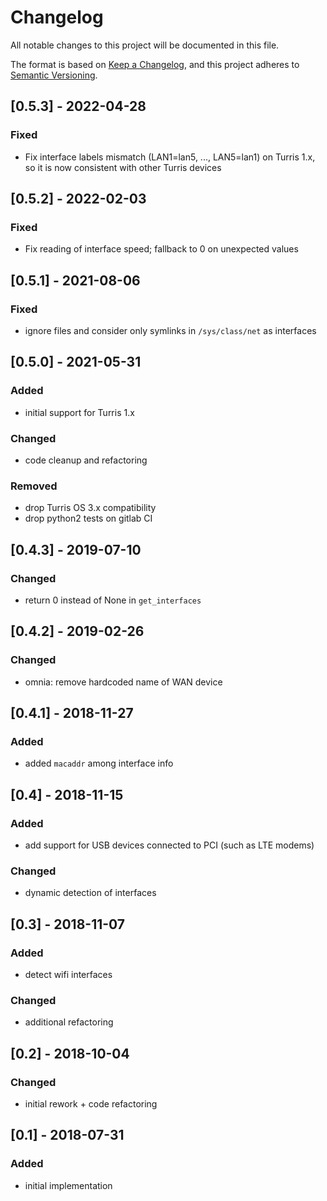# Changelog
All notable changes to this project will be documented in this file.

The format is based on [Keep a Changelog](https://keepachangelog.com/en/1.0.0/),
and this project adheres to [Semantic Versioning](https://semver.org/spec/v2.0.0.html).

## [0.5.3] - 2022-04-28
### Fixed
* Fix interface labels mismatch (LAN1=lan5, ..., LAN5=lan1) on Turris 1.x,
    so it is now consistent with other Turris devices

## [0.5.2] - 2022-02-03
### Fixed
* Fix reading of interface speed; fallback to 0 on unexpected values

## [0.5.1] - 2021-08-06
### Fixed
* ignore files and consider only symlinks in `/sys/class/net` as interfaces

## [0.5.0] - 2021-05-31
### Added
* initial support for Turris 1.x

### Changed
* code cleanup and refactoring

### Removed
* drop Turris OS 3.x compatibility
* drop python2 tests on gitlab CI

## [0.4.3] - 2019-07-10
### Changed
* return 0 instead of None in `get_interfaces`

## [0.4.2] - 2019-02-26
### Changed
* omnia: remove hardcoded name of WAN device

## [0.4.1] - 2018-11-27
### Added
* added `macaddr` among interface info

## [0.4] - 2018-11-15
### Added
* add support for USB devices connected to PCI (such as LTE modems)

### Changed
* dynamic detection of interfaces

## [0.3] - 2018-11-07
### Added
* detect wifi interfaces

### Changed
* additional refactoring

## [0.2] - 2018-10-04
### Changed
* initial rework + code refactoring

## [0.1] - 2018-07-31
### Added
* initial implementation
